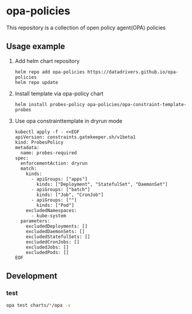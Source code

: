 # opa-policies
This repository is a collection of open policy agent(OPA) policies

## Usage example

1. Add helm chart repository

    ```shell
    helm repo add opa-policies https://datadrivers.github.io/opa-policies
    helm repo update
    ```

2. Install template via opa-policy chart

    ```shell 
    helm install probes-policy opa-policies/opa-constraint-template-probes
    ```

3. Use opa constrainttemplate in dryrun mode

    ```shell
    kubectl apply -f - <<EOF
    apiVersion: constraints.gatekeeper.sh/v1beta1
    kind: ProbesPolicy
    metadata:
      name: probes-required
    spec:
      enforcementAction: dryrun
      match:
        kinds:
          - apiGroups: ["apps"]
            kinds: ["Deployment", "StatefulSet", "DaemonSet"]
          - apiGroups: ["batch"]
            kinds: ["Job", "CronJob"]
          - apiGroups: [""]
            kinds: ["Pod"]
        excludedNamespaces:
          - kube-system
      parameters:
        excludedDeployments: []
        excludedDaemonSets: []
        excludedStatefulSets: []
        excludedCronJobs: []
        excludedJobs: []
        excludedPods: []
    EOF
    ```

## Development

### test

```bash
opa test charts/*/opa -v
```
